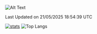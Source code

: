 ![Alt Text](https://media.tenor.com/3Gehha8RO-sAAAAC/goose-dance.gif)

<!--START_SECTION:waka-->

 Last Updated on 21/05/2025 18:54:39 UTC
<!--END_SECTION:waka-->
[![stats](https://github-readme-stats-rose-phi.vercel.app/api?username=jxncted&count_private=true)](https://github.com/jxncted/github-readme-stats)
![Top Langs](https://github-readme-stats-rose-phi.vercel.app/api/top-langs/?username=jxncted\&layout=compact&hide=c,assembly,jupyter%20notebook)
